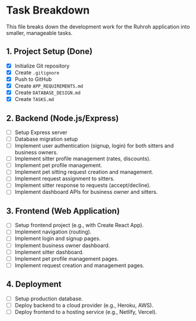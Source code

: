 # Task Breakdown

This file breaks down the development work for the Ruhroh application into smaller, manageable tasks.

## 1. Project Setup (Done)

*   [x] Initialize Git repository
*   [x] Create `.gitignore`
*   [x] Push to GitHub
*   [x] Create `APP_REQUIREMENTS.md`
*   [x] Create `DATABASE_DESIGN.md`
*   [x] Create `TASKS.md`

## 2. Backend (Node.js/Express)

*   [ ] Setup Express server
*   [ ] Database migration setup
*   [ ] Implement user authentication (signup, login) for both sitters and business owners.
*   [ ] Implement sitter profile management (rates, discounts).
*   [ ] Implement pet profile management.
*   [ ] Implement pet sitting request creation and management.
*   [ ] Implement request assignment to sitters.
*   [ ] Implement sitter response to requests (accept/decline).
*   [ ] Implement dashboard APIs for business owner and sitters.

## 3. Frontend (Web Application)

*   [ ] Setup frontend project (e.g., with Create React App).
*   [ ] Implement navigation (routing).
*   [ ] Implement login and signup pages.
*   [ ] Implement business owner dashboard.
*   [ ] Implement sitter dashboard.
*   [ ] Implement pet profile management pages.
*   [ ] Implement request creation and management pages.

## 4. Deployment

*   [ ] Setup production database.
*   [ ] Deploy backend to a cloud provider (e.g., Heroku, AWS).
*   [ ] Deploy frontend to a hosting service (e.g., Netlify, Vercel).
